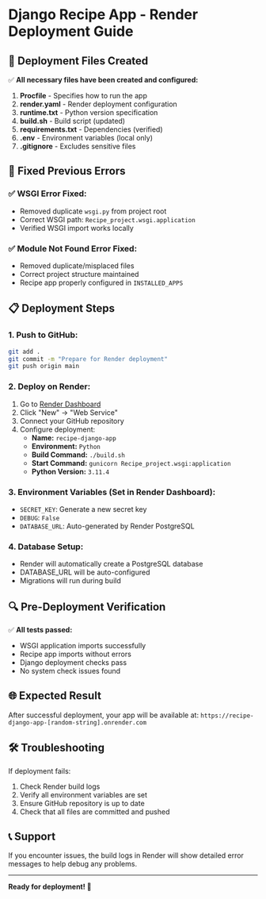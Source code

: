 # Django Recipe App - Render Deployment Guide

## 🚀 Deployment Files Created

✅ **All necessary files have been created and configured:**

1. **Procfile** - Specifies how to run the app
2. **render.yaml** - Render deployment configuration
3. **runtime.txt** - Python version specification
4. **build.sh** - Build script (updated)
5. **requirements.txt** - Dependencies (verified)
6. **.env** - Environment variables (local only)
7. **.gitignore** - Excludes sensitive files

## 🔧 Fixed Previous Errors

### ✅ WSGI Error Fixed:
- Removed duplicate `wsgi.py` from project root
- Correct WSGI path: `Recipe_project.wsgi.application`
- Verified WSGI import works locally

### ✅ Module Not Found Error Fixed:
- Removed duplicate/misplaced files
- Correct project structure maintained
- Recipe app properly configured in `INSTALLED_APPS`

## 📋 Deployment Steps

### 1. **Push to GitHub:**
```bash
git add .
git commit -m "Prepare for Render deployment"
git push origin main
```

### 2. **Deploy on Render:**
1. Go to [Render Dashboard](https://dashboard.render.com)
2. Click "New" → "Web Service"
3. Connect your GitHub repository
4. Configure deployment:
   - **Name:** `recipe-django-app`
   - **Environment:** `Python`
   - **Build Command:** `./build.sh`
   - **Start Command:** `gunicorn Recipe_project.wsgi:application`
   - **Python Version:** `3.11.4`

### 3. **Environment Variables (Set in Render Dashboard):**
- `SECRET_KEY`: Generate a new secret key
- `DEBUG`: `False`
- `DATABASE_URL`: Auto-generated by Render PostgreSQL

### 4. **Database Setup:**
- Render will automatically create a PostgreSQL database
- DATABASE_URL will be auto-configured
- Migrations will run during build

## 🔍 Pre-Deployment Verification

✅ **All tests passed:**
- WSGI application imports successfully
- Recipe app imports without errors
- Django deployment checks pass
- No system check issues found

## 🌐 Expected Result

After successful deployment, your app will be available at:
`https://recipe-django-app-[random-string].onrender.com`

## 🛠️ Troubleshooting

If deployment fails:
1. Check Render build logs
2. Verify all environment variables are set
3. Ensure GitHub repository is up to date
4. Check that all files are committed and pushed

## 📞 Support

If you encounter issues, the build logs in Render will show detailed error messages to help debug any problems.

---
**Ready for deployment! 🎉**
